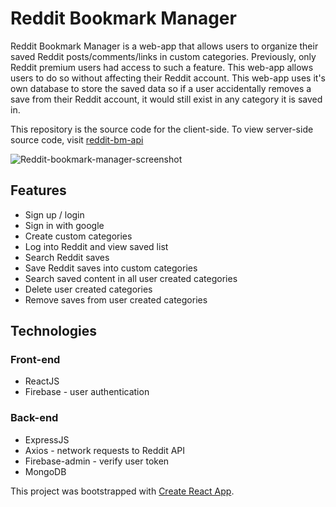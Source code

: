 # Reddit Bookmark Manager

Reddit Bookmark Manager is a web-app that allows users to organize their saved Reddit posts/comments/links in custom categories. Previously, only Reddit premium users had access to such a feature. This web-app allows users to do so without affecting their Reddit account. This web-app uses it's own database to store the saved data so if a user accidentally removes a save from their Reddit account, it would still exist in any category it is saved in.

This repository is the source code for the client-side. To view server-side source code, visit [reddit-bm-api](https://github.com/ryanpv/reddit-bm-api)

![Reddit-bookmark-manager-screenshot](https://raw.githubusercontent.com/ryanpv/reddit-bookmark-manager-client/main/.github/Reddit-bookmark-manager-screenshot.jpg)

## Features
* Sign up / login
* Sign in with google
* Create custom categories
* Log into Reddit and view saved list
* Search Reddit saves
* Save Reddit saves into custom categories
* Search saved content in all user created categories
* Delete user created categories
* Remove saves from user created categories

## Technologies

### Front-end
* ReactJS
* Firebase - user authentication

### Back-end
* ExpressJS
* Axios - network requests to Reddit API
* Firebase-admin - verify user token 
* MongoDB

This project was bootstrapped with [Create React App](https://github.com/facebook/create-react-app).